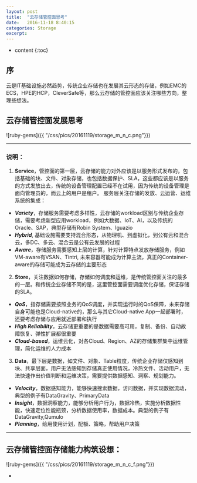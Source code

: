 ```yaml
---
layout: post
title:  "云存储管控面思考"
date:   2016-11-18 8:40:15
categories: Storage
excerpt:
---
```


* content
{:toc}


## 序

云是IT基础设施必然趋势，传统企业存储也在发展其云形态的存储，例如EMC的ECS，HPE的HCP，CleverSafe等，那么云存储的管控面应该关注哪些方向，整理些想法。

## 云存储管控面发展思考


   ![ruby-gems]({{ "/css/pics/20161119/storage_m_n_c.png"}})

---


### 说明：


1. **Service**，管控面的第一层，云存储的能力对外应该是以服务形式发布的，包括基础的块、文件、对象存储，也包括数据保护、SLA，这些都应该是以服务的方式发放出去，传统的设备管理配置已经不在试用，因为传统的设备管理是面向管理员的，而云上的用户是租户。
服务层关注存储的发放、云运营、运维系统的集成：
 - ***Variety***，存储服务需要考虑多样性，云存储的workload区别与传统企业存储，需要考虑新型应用workload，例如大数据、IoT、AI，以及传统的Oracle、SAP，典型存储有Robin System、Iguazio
 - ***Hybrid***, 基础设施需要支持混合形态，从物理机、到虚拟化，到公有云和混合云，多DC、多云、混合云是公有云发展的过程
 - ***Aware***，存储服务需要感知上层的计算，针对计算特点发放存储服务，例如VM-aware有VSAN、Tintri, 未来容器可能成为计算主流，真正的Container-aware的存储可能成为云存储的主要形态
2. **Store**，关注数据如何存储，存储如何调度和运维，是传统管控面关注的最多的一层。和传统企业存储不同的是，这里管控面需要调度优化存储，保证存储的SLA。
 - ***QoS***，指存储需要按照业务的QoS调度，并实现运行时的QoS保障，未来存储自身可能也是Cloud-native的，那么与其它Cloud-native App一起部署时，还要考虑存储与应用就近部署和执行
 - ***High Reliability***，云存储更重要的是数据需要高可用，复制、备份、自动故障恢复、弹性扩展都很重要
 - ***Cloud-based***，运维云化，对各Cloud、Region、AZ的存储集群集中运维管理，简化运维的人力成本
3. **Data**，最下层是数据，如文件、对象、Table粒度，传统企业存储仅感知到块、共享层面，用户无法感知到存储真正使用情况，冷热文件、活动用户，无法快速作出价值判断和运维决策，需要提供数据感知、洞察、规划能力。
 - ***Velocity***，数据感知能力，能够快速搜索数据，访问数据，并实现数据流动，典型的例子有DataGravity、PrimaryData
 - ***Insight***，数据洞察能力，能够分析用户行为，数据冷热，实施分析数据性能，快速定位性能瓶颈，分析数据使用率，数据成本。典型的例子有DataGravity,Qumulo
 - ***Planning***，给用使用计划，配额、策略，帮助用户决策

---

## 云存储管控面存储能力构筑设想：

   ![ruby-gems]({{ "/css/pics/20161119/storage_m_n_c_f.png"}})



-
